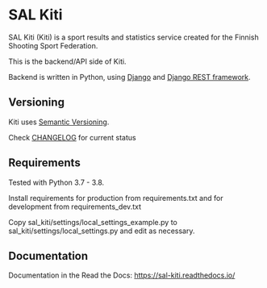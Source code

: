# SAL Kiti
SAL Kiti (Kiti) is a sport results and statistics service created for the Finnish Shooting Sport Federation.

This is the backend/API side of Kiti.

Backend is written in Python, using [Django](https://www.djangoproject.com/) and
[Django REST framework](https://www.django-rest-framework.org/).

## Versioning
Kiti uses [Semantic Versioning](https://semver.org/spec/v2.0.0.html).

Check [CHANGELOG](CHANGELOG.md) for current status

## Requirements
Tested with Python 3.7 - 3.8.

Install requirements for production from requirements.txt and for development from
requirements_dev.txt

Copy sal_kiti/settings/local_settings_example.py to sal_kiti/settings/local_settings.py and edit as necessary.

## Documentation
Documentation in the Read the Docs: https://sal-kiti.readthedocs.io/